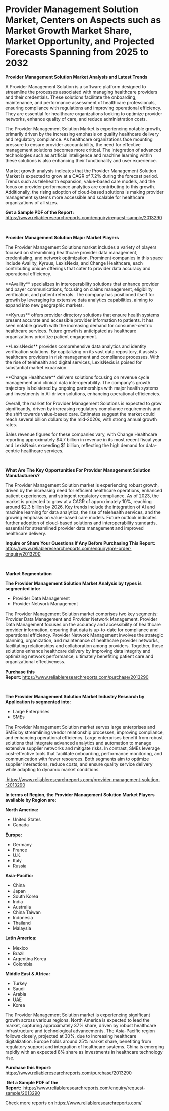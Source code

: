 <p><h1>Provider Management Solution Market, Centers on Aspects such as Market Growth Market Share, Market Opportunity, and Projected Forecasts Spanning from 2025 to 2032</h1></p><p><strong>Provider Management Solution Market Analysis and Latest Trends</strong></p>
<p><p>A Provider Management Solution is a software platform designed to streamline the processes associated with managing healthcare providers and their credentials. These solutions facilitate the onboarding, maintenance, and performance assessment of healthcare professionals, ensuring compliance with regulations and improving operational efficiency. They are essential for healthcare organizations looking to optimize provider networks, enhance quality of care, and reduce administration costs.</p><p>The Provider Management Solution Market is experiencing notable growth, primarily driven by the increasing emphasis on quality healthcare delivery and regulatory compliance. As healthcare organizations face mounting pressure to ensure provider accountability, the need for effective management solutions becomes more critical. The integration of advanced technologies such as artificial intelligence and machine learning within these solutions is also enhancing their functionality and user experience.</p><p>Market growth analysis indicates that the Provider Management Solution Market is expected to grow at a CAGR of 7.2% during the forecast period. Trends such as telehealth expansion, value-based care models, and the focus on provider performance analytics are contributing to this growth. Additionally, the rising adoption of cloud-based solutions is making provider management systems more accessible and scalable for healthcare organizations of all sizes.</p></p>
<p><strong>Get a Sample PDF of the Report:&nbsp;</strong> <a href="https://www.reliableresearchreports.com/enquiry/request-sample/2013290?utm_campaign=2729&utm_medium=2&utm_source=Github&utm_content=ia&utm_term=12032025&utm_id=provider-management-solution">https://www.reliableresearchreports.com/enquiry/request-sample/2013290</a></p>
<p>&nbsp;</p>
<p><strong>Provider Management Solution Major Market Players</strong></p>
<p><p>The Provider Management Solutions market includes a variety of players focused on streamlining healthcare provider data management, credentialing, and network optimization. Prominent companies in this space include Availity, Kyruus, LexisNexis, and Change Healthcare, each contributing unique offerings that cater to provider data accuracy and operational efficiency.</p><p>**Availity** specializes in interoperability solutions that enhance provider and payer communications, focusing on claims management, eligibility verification, and patient referrals. The company has positioned itself for growth by leveraging its extensive data analytics capabilities, aiming to expand into new geographic markets.</p><p>**Kyruus** offers provider directory solutions that ensure health systems present accurate and accessible provider information to patients. It has seen notable growth with the increasing demand for consumer-centric healthcare services. Future growth is anticipated as healthcare organizations prioritize patient engagement.</p><p>**LexisNexis** provides comprehensive data analytics and identity verification solutions. By capitalizing on its vast data repository, it assists healthcare providers in risk management and compliance processes. With the rise of telehealth and digital services, LexisNexis is poised for substantial market expansion.</p><p>**Change Healthcare** delivers solutions focusing on revenue cycle management and clinical data interoperability. The company's growth trajectory is bolstered by ongoing partnerships with major health systems and investments in AI-driven solutions, enhancing operational efficiencies. </p><p>Overall, the market for Provider Management Solutions is expected to grow significantly, driven by increasing regulatory compliance requirements and the shift towards value-based care. Estimates suggest the market could reach several billion dollars by the mid-2020s, with strong annual growth rates.</p><p>Sales revenue figures for these companies vary, with Change Healthcare reporting approximately $4.7 billion in revenue in its most recent fiscal year and LexisNexis exceeding $1 billion, reflecting the high demand for data-centric healthcare services.</p></p>
<p>&nbsp;</p>
<p><strong>What Are The Key Opportunities For Provider Management Solution Manufacturers?</strong></p>
<p><p>The Provider Management Solution market is experiencing robust growth, driven by the increasing need for efficient healthcare operations, enhanced patient experiences, and stringent regulatory compliance. As of 2023, the market is projected to grow at a CAGR of approximately 10%, reaching around $2.3 billion by 2026. Key trends include the integration of AI and machine learning for data analytics, the rise of telehealth services, and the growing emphasis on value-based care models. Future outlook indicates further adoption of cloud-based solutions and interoperability standards, essential for streamlined provider data management and improved healthcare delivery.</p></p>
<p><strong>Inquire or Share Your Questions If Any Before Purchasing This Report:</strong> <a href="https://www.reliableresearchreports.com/enquiry/pre-order-enquiry/2013290?utm_campaign=2729&utm_medium=2&utm_source=Github&utm_content=ia&utm_term=12032025&utm_id=provider-management-solution">https://www.reliableresearchreports.com/enquiry/pre-order-enquiry/2013290</a></p>
<p>&nbsp;</p>
<p><strong>Market Segmentation</strong></p>
<p><strong>The Provider Management Solution Market Analysis by types is segmented into:</strong></p>
<p><ul><li>Provider Data Management</li><li>Provider Network Management</li></ul></p>
<p><p>The Provider Management Solution market comprises two key segments: Provider Data Management and Provider Network Management. Provider Data Management focuses on the accuracy and accessibility of healthcare provider information, ensuring that data is up-to-date for compliance and operational efficiency. Provider Network Management involves the strategic planning, organization, and maintenance of healthcare provider networks, facilitating relationships and collaboration among providers. Together, these solutions enhance healthcare delivery by improving data integrity and optimizing network performance, ultimately benefiting patient care and organizational effectiveness.</p></p>
<p><strong>Purchase this Report:&nbsp;</strong><a href="https://www.reliableresearchreports.com/purchase/2013290?utm_campaign=2729&utm_medium=2&utm_source=Github&utm_content=ia&utm_term=12032025&utm_id=provider-management-solution">https://www.reliableresearchreports.com/purchase/2013290</a></p>
<p>&nbsp;</p>
<p><strong>The Provider Management Solution Market Industry Research by Application is segmented into:</strong></p>
<p><ul><li>Large Enterprises</li><li>SMEs</li></ul></p>
<p><p>The Provider Management Solution market serves large enterprises and SMEs by streamlining vendor relationship processes, improving compliance, and enhancing operational efficiency. Large enterprises benefit from robust solutions that integrate advanced analytics and automation to manage extensive supplier networks and mitigate risks. In contrast, SMEs leverage cost-effective tools that facilitate onboarding, performance monitoring, and communication with fewer resources. Both segments aim to optimize supplier interactions, reduce costs, and ensure quality service delivery while adapting to dynamic market conditions.</p></p>
<p><a href="https://www.reliableresearchreports.com/provider-management-solution-r2013290?utm_campaign=2729&utm_medium=2&utm_source=Github&utm_content=ia&utm_term=12032025&utm_id=provider-management-solution">&nbsp;https://www.reliableresearchreports.com/provider-management-solution-r2013290</a></p>
<p><strong>In terms of Region, the Provider Management Solution Market Players available by Region are:</strong></p>
<p>
    <p> <strong> North America: </strong>
        <ul>
            <li>United States</li>
            <li>Canada</li>
        </ul>
        </p> 
    <p> <strong> Europe: </strong>
        <ul>
            <li>Germany</li>
            <li>France</li>
            <li>U.K.</li>
            <li>Italy</li>
            <li>Russia</li>
        </ul>
        </p> 
    <p> <strong> Asia-Pacific: </strong>
        <ul>
            <li>China</li>
            <li>Japan</li>
            <li>South Korea</li>
            <li>India</li>
            <li>Australia</li>
            <li>China Taiwan</li>
            <li>Indonesia</li>
            <li>Thailand</li>
            <li>Malaysia</li>
        </ul>
        </p> 
    <p> <strong> Latin America: </strong>
        <ul>
            <li>Mexico</li>
            <li>Brazil</li>
            <li>Argentina Korea</li>
            <li>Colombia</li>
        </ul>
        </p> 
    <p> <strong> Middle East & Africa: </strong>
        <ul>
            <li>Turkey</li>
            <li>Saudi</li>
            <li>Arabia</li>
            <li>UAE</li>
            <li>Korea</li>
        </ul>
    </p>
    </p>
<p><p>The Provider Management Solution market is experiencing significant growth across various regions. North America is expected to lead the market, capturing approximately 37% share, driven by robust healthcare infrastructure and technological advancements. The Asia-Pacific region follows closely, projected at 30%, due to increasing healthcare digitalization. Europe holds around 25% market share, benefiting from regulatory support and integration of healthcare systems. China is emerging rapidly with an expected 8% share as investments in healthcare technology rise.</p></p>
<p><strong>Purchase this Report: </strong><a href="https://www.reliableresearchreports.com/purchase/2013290?utm_campaign=2729&utm_medium=2&utm_source=Github&utm_content=ia&utm_term=12032025&utm_id=provider-management-solution">https://www.reliableresearchreports.com/purchase/2013290</a></p>
<p>&nbsp;<strong>Get a Sample PDF of the Report:&nbsp;&nbsp;</strong><a href="https://www.reliableresearchreports.com/enquiry/request-sample/2013290?utm_campaign=2729&utm_medium=2&utm_source=Github&utm_content=ia&utm_term=12032025&utm_id=provider-management-solution">https://www.reliableresearchreports.com/enquiry/request-sample/2013290</a></p>
<p><strong></strong></p>
<p>Check more reports on <a href="https://www.reliableresearchreports.com/?utm_campaign=2729&utm_medium=2&utm_source=Github&utm_content=ia&utm_term=12032025&utm_id=provider-management-solution">https://www.reliableresearchreports.com/</a></p>